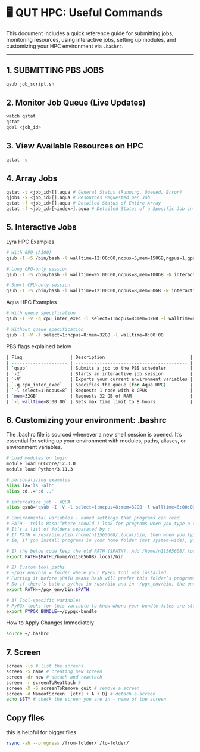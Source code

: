 # 🖥️ QUT HPC: Useful Commands

This document includes a quick reference guide for submitting jobs, monitoring resources, using interactive jobs, setting up modules, and customizing your HPC environment via `.bashrc`.

---

## 1. SUBMITTING PBS JOBS
```bash
qsub job_script.sh
```

## 2. Monitor Job Queue (Live Updates)
```bash
watch qstat
qstat
qdel <job_id>
```

## 3. View Available Resources on HPC
```bash
qstat -q
```

## 4. Array Jobs
```bash
qstat -t <job_id>[].aqua # General Status (Running, Queued, Error)
qjobs -x <job_id>[].aqua # Resources Requested per Job
qstat -f <job_id>[].aqua # Detailed Status of Entire Array
qstat -f <job_id>[<index>].aqua # Detailed Status of a Specific Job in Array
```

## 5. Interactive Jobs
Lyra HPC Examples
```bash
# With GPU (A100)
qsub -I -S /bin/bash -l walltime=12:00:00,ncpus=5,mem=150GB,ngpus=1,gputype=A100 -N interactive_gpu_job

# Long CPU-only session
qsub -I -S /bin/bash -l walltime=95:00:00,ncpus=8,mem=100GB -N interactive_cpu_job

# Short CPU-only session
qsub -I -S /bin/bash -l walltime=12:00:00,ncpus=8,mem=50GB -N interactive_cpu_job_short
```

Aqua HPC Examples
```bash
# With queue specification
qsub -I -V -q cpu_inter_exec -l select=1:ncpus=8:mem=32GB -l walltime=8:00:00

# Without queue specification
qsub -I -V -l select=1:ncpus=8:mem=32GB -l walltime=8:00:00
```
PBS flags explained below
```bash
| Flag                  | Description                                |
| --------------------- | ------------------------------------------ |
| `qsub`                | Submits a job to the PBS scheduler         |
| `-I`                  | Starts an interactive job session          |
| `-V`                  | Exports your current environment variables |
| `-q cpu_inter_exec`   | Specifies the queue (for Aqua HPC)         |
| `-l select=1:ncpus=8` | Requests 1 node with 8 CPUs                |
| `mem=32GB`            | Requests 32 GB of RAM                      |
| `-l walltime=8:00:00` | Sets max time limit to 8 hours             |

```

## 6. Customizing your environment: .bashrc
The .bashrc file is sourced whenever a new shell session is opened. It’s essential for setting up your environment with modules, paths, aliases, or environment variables.
```bash
# Load modules on login
module load GCCcore/12.3.0
module load Python/3.11.3

# personalizing examples
alias la='ls -alh'
alias cd..='cd ..'

# intercative job - AQUA
alias qsu8="qsub -I -V -l select=1:ncpus=8:mem=32GB -l walltime=8:00:00 -N job8"

# Environmental variables - named settings that programs can read.
# PATH - tells Bash:“Where should I look for programs when you type a command?”
# It’s a list of folders separated by :
# If PATH = /usr/bin:/bin:/home/n11565608/.local/bin, then when you type python, Bash will search: /usr/bin/python, /bin/python, /home/n11565608/.local/bin/python
# ie, if you install programs in your home folder (not system-wide), you need to add that folder to PATH.

# 1) the below code Keep the old PATH ($PATH), Add /home/n11565608/.local/bin at the end. So now, Bash can also find programs in that folder
export PATH=$PATH:/home/n11565608/.local/bin

# 2) Custom tool paths
# ~/pgx_env/bin = folder where your PyPGx tool was installed.
# Putting it before $PATH means Bash will prefer this folder’s programs over system defaults.
# So if there’s both a python in /usr/bin and in ~/pgx_env/bin, the one in pgx_env/bin gets used first.
export PATH=~/pgx_env/bin:$PATH

# 3) Tool-specific variables
# PyPGx looks for this variable to know where your bundle files are stored.
export PYPGX_BUNDLE=~/pypgx-bundle
```

How to Apply Changes Immediately
```bash
source ~/.bashrc
```

## 7. Screen
```bash
screen -ls # list the screens
screen -S name # creating new screen
screen -dr new # detach and reattach
screen -r screenToReattach # 
screen -X -S screenToRemove quit # remove a screen
screen -d NameofScreen	[ctrl + A + D] # detach a screen
echo $STY # check the screen you are in - name of the screen
```

## Copy files
this is helpful for bigger files
```bash
rsync -ah --progress /from-folder/ /to-folder/
```




